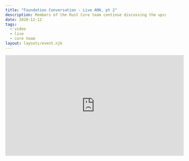 ```yaml
---
title: "Foundation Conversation - Live AMA, pt 2"
description: Members of the Rust Core team continue discussing the upcoming Rust Foundation and questions we've been fielding from the community during the Foundation Conversation Q&A sessions.
date: 2020-12-12
tags:
  - video
  - live
  - core team
layout: layouts/event.njk
---
```


<div class="video">
    <iframe width="560" height="315" src="https://www.youtube.com/embed/42ZWHYWv9Ic" frameborder="0" allow="accelerometer; autoplay; clipboard-write; encrypted-media; gyroscope; picture-in-picture" allowfullscreen></iframe>
</div>
